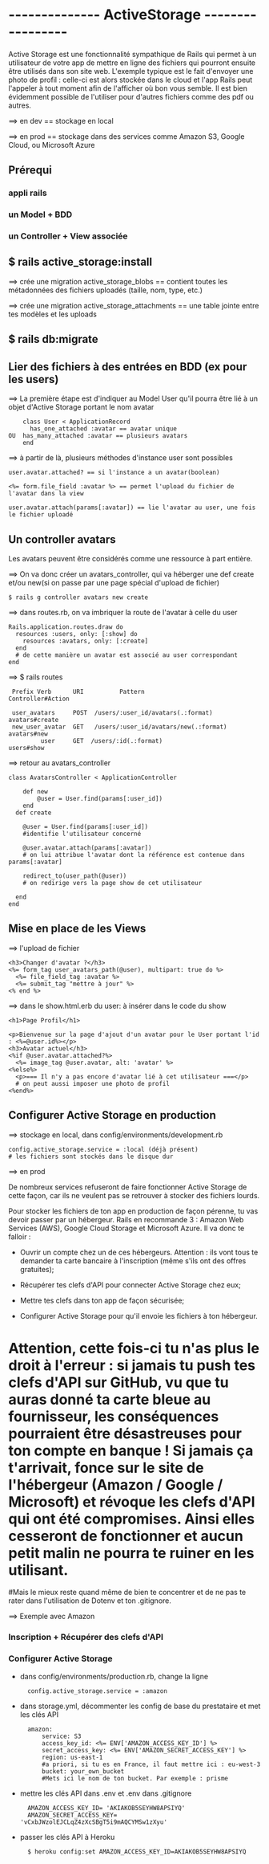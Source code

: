 
# -------------- ActiveStorage -----------------

Active Storage est une fonctionnalité sympathique de Rails qui permet à un utilisateur de votre app de mettre en ligne des fichiers qui pourront ensuite être utilisés dans son site web. L'exemple typique est le fait d'envoyer une photo de profil : celle-ci est alors stockée dans le cloud et l'app Rails peut l'appeler à tout moment afin de l'afficher où bon vous semble. Il est bien évidemment possible de l'utiliser pour d'autres fichiers comme des pdf ou autres.

==> en dev == stockage en local

==> en prod == stockage dans des services comme Amazon S3, Google Cloud, ou Microsoft Azure

## Prérequi

### appli rails
### un Model + BDD
### un Controller + View associée

## $ rails active_storage:install

==> crée une migration active_storage_blobs == contient toutes les métadonnées des fichiers uploadés (taille, nom, type, etc.)

==> crée une migration active_storage_attachments == une table jointe entre tes modèles et les uploads

## $ rails db:migrate

## Lier des fichiers à des entrées en BDD (ex pour les users)

==> La première étape est d'indiquer au Model User qu'il pourra être lié à un objet d'Active Storage portant le nom avatar

		class User < ApplicationRecord
		  has_one_attached :avatar == avatar unique
	OU  has_many_attached :avatar == plusieurs avatars
		end

==> à partir de là, plusieurs méthodes d'instance user sont possibles

	user.avatar.attached? == si l'instance a un avatar(boolean)

	<%= form.file_field :avatar %> == permet l'upload du fichier de l'avatar dans la view

	user.avatar.attach(params[:avatar]) == lie l'avatar au user, une fois le fichier uploadé 

## Un controller avatars

Les avatars peuvent être considérés comme une ressource à part entière.

==> On va donc créer un avatars_controller, qui va héberger une def create et/ou new(si on passe par une page spécial d'upload de fichier)

	$ rails g controller avatars new create

==> dans routes.rb, on va imbriquer la route de l'avatar à celle du user

	Rails.application.routes.draw do
	  resources :users, only: [:show] do
	    resources :avatars, only: [:create]
	  end
	  # de cette manière un avatar est associé au user correspondant
	end

==> $ rails routes

	 Prefix Verb      URI          Pattern                            Controller#Action

	 user_avatars     POST  /users/:user_id/avatars(.:format)          avatars#create
	 new_user_avatar  GET   /users/:user_id/avatars/new(.:format)       avatars#new
	         user     GET  /users/:id(.:format)                          users#show

==> retour au avatars_controller

	class AvatarsController < ApplicationController

		def new
			@user = User.find(params[:user_id])
		end
	  def create

	    @user = User.find(params[:user_id])
	    #identifie l'utilisateur concerné

	    @user.avatar.attach(params[:avatar])
	    # on lui attribue l'avatar dont la référence est contenue dans params[:avatar]

	    redirect_to(user_path(@user))
	    # on redirige vers la page show de cet utilisateur

	  end
	end


##  Mise en place de les Views

==> l'upload de fichier

	<h3>Changer d'avatar ?</h3>
	<%= form_tag user_avatars_path(@user), multipart: true do %>
	  <%= file_field_tag :avatar %>
	  <%= submit_tag "mettre à jour" %>
	<% end %>

==> dans le show.html.erb du user: à insérer dans le code du show

	<h1>Page Profil</h1>

	<p>Bienvenue sur la page d'ajout d'un avatar pour le User portant l'id : <%=@user.id%></p>
	<h3>Avatar actuel</h3>
	<%if @user.avatar.attached?%>
	  <%= image_tag @user.avatar, alt: 'avatar' %>
	<%else%>
	  <p>=== Il n'y a pas encore d'avatar lié à cet utilisateur ===</p>
	  # on peut aussi imposer une photo de profil
	<%end%>


## Configurer Active Storage en production

==> stockage en local, dans config/environments/development.rb

	config.active_storage.service = :local (déjà présent)
	# les fichiers sont stockés dans le disque dur

==> en prod

De nombreux services refuseront de faire fonctionner Active Storage de cette façon, car ils ne veulent pas se retrouver à stocker des fichiers lourds.

Pour stocker les fichiers de ton app en production de façon pérenne, tu vas devoir passer par un hébergeur. Rails en recommande 3 : Amazon Web Services (AWS), Google Cloud Storage et Microsoft Azure. Il va donc te falloir : 

- Ouvrir un compte chez un de ces hébergeurs. Attention : ils vont tous te demander ta carte bancaire à l'inscription (même s'ils ont des offres gratuites);

- Récupérer tes clefs d'API pour connecter Active Storage chez eux;

- Mettre tes clefs dans ton app de façon sécurisée;

- Configurer Active Storage pour qu'il envoie les fichiers à ton hébergeur.

# Attention, cette fois-ci tu n'as plus le droit à l'erreur : si jamais tu push tes clefs d'API sur GitHub, vu que tu auras donné ta carte bleue au fournisseur, les conséquences pourraient être désastreuses pour ton compte en banque ! Si jamais ça t'arrivait, fonce sur le site de l'hébergeur (Amazon / Google / Microsoft) et révoque les clefs d'API qui ont été compromises. Ainsi elles cesseront de fonctionner et aucun petit malin ne pourra te ruiner en les utilisant.

#Mais le mieux reste quand même de bien te concentrer et de ne pas te rater dans l'utilisation de Dotenv et ton .gitignore.

==> Exemple avec Amazon

### Inscription + Récupérer des clefs d'API

### Configurer Active Storage

- dans config/environments/production.rb, change la ligne

		config.active_storage.service = :amazon

- dans storage.yml, décommenter les config de base du prestataire et met les clés API

		amazon:
			service: S3
			access_key_id: <%= ENV['AMAZON_ACCESS_KEY_ID'] %>
			secret_access_key: <%= ENV['AMAZON_SECRET_ACCESS_KEY'] %>
			region: us-east-1 
			#a priori, si tu es en France, il faut mettre ici : eu-west-3
			bucket: your_own_bucket
			#Mets ici le nom de ton bucket. Par exemple : prisme


- mettre les clés API dans .env et .env dans .gitignore

		AMAZON_ACCESS_KEY_ID= 'AKIAKOB5SEYHW8APSIYQ'
		AMAZON_SECRET_ACCESS_KEY= 'vCxbJWzolEJCLqZ4zXcSBgT5i9mAQCYMSw1zXyu'

- passer les clés API à Heroku

		$ heroku config:set AMAZON_ACCESS_KEY_ID=AKIAKOB5SEYHW8APSIYQ